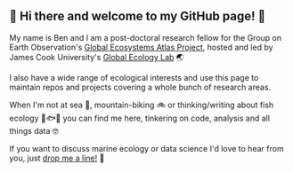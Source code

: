 ## 👋 Hi there and welcome to my GitHub page! 👋

My name is Ben and I am a post-doctoral research fellow for the Group on Earth Observation's [Global Ecosystems Atlas Project](https://earthobservations.org/solutions/incubators/global-ecosystems-atlas), hosted and led by James Cook University's [Global Ecology Lab](https://www.globalecologylab.org/) 🌏 

I also have a wide range of ecological interests and use this page to maintain repos and projects covering a whole bunch of research areas. 

When I'm not at sea 🌊, mountain-biking 🚲 or thinking/writing about fish ecology 🐠🐟🦈 you can find me here, tinkering on code, analysis and all things data 🤓

If you want to discuss marine ecology or data science I'd love to hear from you, just [drop me a line!](mailto:bjcresswell@gmail.com) 🌴